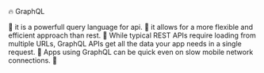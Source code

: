 🔥 GraphQL

<!-- --------- -->

🔴 it is a powerfull query language for api.
🔴 it allows for a more flexible and efficient approach than rest.
🔴 While typical REST APIs require loading from multiple URLs, GraphQL APIs get all the data your app needs in a single request.
🔴 Apps using GraphQL can be quick even on slow mobile network connections.
🔴
